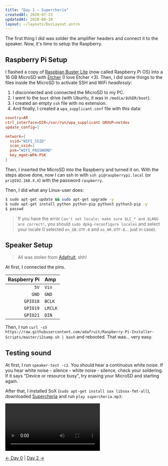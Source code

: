 ```yaml
---
title: "Day 1 — Superchería"
createdAt: 2020-07-23
updatedAt: 2020-09-10
layout: ~/layouts/DocLayout.astro
---
```


The first thing I did was solder the amplifier headers and connect it to the speaker. Now, it's time to setup the Raspberry.

## Raspberry Pi Setup

I flashed a copy of [Raspbian Buster Lite](https://www.raspberrypi.org/downloads/raspberry-pi-os/) (now called Raspberry Pi OS) into a 16 GB MicroSD with [Etcher](https://www.balena.io/etcher/) (I love Etcher &lt;3). Then, I did some things to the files inside the MicroSD to activate SSH and WiFi _headlessly_:

1. I disconnected and connected the MicroSD to my PC.
2. I went to the `boot` drive (with Ubuntu, it was in `/media/$USER/boot`).
3. I created an empty `ssh` file with no extension.
4. And finally, I created a `wpa_supplicant.conf` file with this data:

```ini:wpa_supplicant.conf
country=AR
ctrl_interface=DIR=/var/run/wpa_supplicant GROUP=netdev
update_config=1

network={
  ssid="WIFI_SSID"
  scan_ssid=1
  psk="WIFI_PASSWORD"
  key_mgmt=WPA-PSK
}
```

Then, I inserted the MicroSD into the Raspberry and turned it on. With the steps above done, now I can ssh in with `ssh pi@raspberrypi.local` (or `pri@192.168.X.X`) with the password `raspberry`.

Then, I did what any Linux-user does:

```bash
$ sudo apt-get update && sudo apt-get upgrade -y
$ sudo apt-get install python python-pip python3 python3-pip -y
$ passwd
```

> If you have the error `Can't set locale; make sure $LC_* and $LANG are correct!`, you should `sudo dpkg-reconfigure locales` and select your locale (I selected `en_GB.UTF-8` and `es_AR.UTF-8`... just in case).

## Speaker Setup

> All was stolen from [Adafruit](https://learn.adafruit.com/adafruit-max98357-i2s-class-d-mono-amp/overview), shh!

At first, I connected the pins.

| Raspberry Pi | Amp     |
| -----------: | :------ |
|         `5V` | `Vin`   |
|        `GND` | `GND`   |
|     `GPIO18` | `BCLK`  |
|     `GPIO19` | `LRCLK` |
|     `GPIO21` | `DIN`   |

Then, I run `curl -sS https://raw.githubusercontent.com/adafruit/Raspberry-Pi-Installer-Scripts/master/i2samp.sh | bash` and rebooted. That was... very easy.

## Testing sound

At first, I run `speaker-test -c2`. You should hear a continuous white noise. If you hear white noise - silence - white noise - silence, check your soldering. If it says "Device or resource busy", try erasing your MicroSD and starting again.

After that, I installed SoX (`sudo apt-get install sox libsox-fmt-all`), downloaded [Superchería](https://www.youtube.com/watch?v=bA3ePHU00KY) and run `play supercheria.mp3`:

![This one's for Vitale for helping me with the Amp](/videos/the-cloc/supercheria.mp4)

[&larr; Day 0](../day-0/) | [Day 2 &rarr;](../day-2/)

